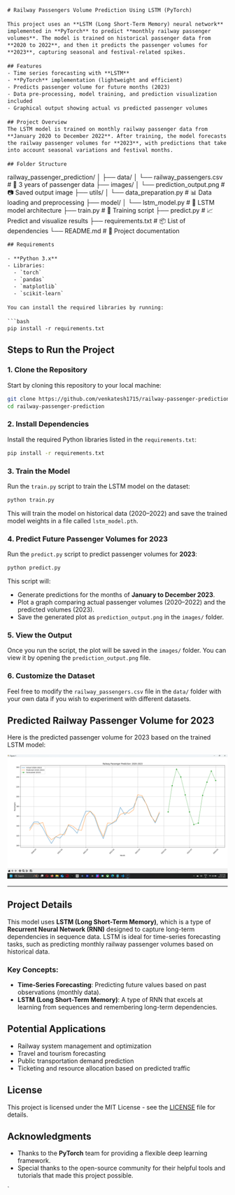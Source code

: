 ```
# Railway Passengers Volume Prediction Using LSTM (PyTorch)

This project uses an **LSTM (Long Short-Term Memory) neural network** implemented in **PyTorch** to predict **monthly railway passenger volumes**. The model is trained on historical passenger data from **2020 to 2022**, and then it predicts the passenger volumes for **2023**, capturing seasonal and festival-related spikes.

## Features
- Time series forecasting with **LSTM**
- **PyTorch** implementation (lightweight and efficient)
- Predicts passenger volume for future months (2023)
- Data pre-processing, model training, and prediction visualization included
- Graphical output showing actual vs predicted passenger volumes

## Project Overview
The LSTM model is trained on monthly railway passenger data from **January 2020 to December 2022**. After training, the model forecasts the railway passenger volumes for **2023**, with predictions that take into account seasonal variations and festival months.

## Folder Structure

```

railway\_passenger\_prediction/
│
├── data/
│   └── railway\_passengers.csv           # 🚆 3 years of passenger data
├── images/
│   └── prediction\_output.png            # 📷 Saved output image
├── utils/
│   └── data\_preparation.py              # 📊 Data loading and preprocessing
├── model/
│   └── lstm\_model.py                    # 🧠 LSTM model architecture
├── train.py                             # 🔁 Training script
├── predict.py                           # 📈 Predict and visualize results
├── requirements.txt                     # 📦 List of dependencies
└── README.md                            # 📄 Project documentation

````
## Requirements

- **Python 3.x**
- Libraries:
  - `torch`
  - `pandas`
  - `matplotlib`
  - `scikit-learn`

You can install the required libraries by running:

```bash
pip install -r requirements.txt
````

## Steps to Run the Project

### 1. Clone the Repository

Start by cloning this repository to your local machine:

```bash
git clone https://github.com/venkatesh1715/railway-passenger-prediction.git
cd railway-passenger-prediction
```

### 2. Install Dependencies

Install the required Python libraries listed in the `requirements.txt`:

```bash
pip install -r requirements.txt
```

### 3. Train the Model

Run the `train.py` script to train the LSTM model on the dataset:

```bash
python train.py
```

This will train the model on historical data (2020–2022) and save the trained model weights in a file called `lstm_model.pth`.

### 4. Predict Future Passenger Volumes for 2023

Run the `predict.py` script to predict passenger volumes for **2023**:

```bash
python predict.py
```

This script will:

* Generate predictions for the months of **January to December 2023**.
* Plot a graph comparing actual passenger volumes (2020–2022) and the predicted volumes (2023).
* Save the generated plot as `prediction_output.png` in the `images/` folder.

### 5. View the Output

Once you run the script, the plot will be saved in the `images/` folder. You can view it by opening the `prediction_output.png` file.

### 6. Customize the Dataset

Feel free to modify the `railway_passengers.csv` file in the `data/` folder with your own data if you wish to experiment with different datasets.

## Predicted Railway Passenger Volume for 2023

Here is the predicted passenger volume for 2023 based on the trained LSTM model:

![Predicted Railway Passenger Volume](images/prediction_output.png.png)

---

## Project Details

This model uses **LSTM (Long Short-Term Memory)**, which is a type of **Recurrent Neural Network (RNN)** designed to capture long-term dependencies in sequence data. LSTM is ideal for time-series forecasting tasks, such as predicting monthly railway passenger volumes based on historical data.

### Key Concepts:

* **Time-Series Forecasting**: Predicting future values based on past observations (monthly data).
* **LSTM (Long Short-Term Memory)**: A type of RNN that excels at learning from sequences and remembering long-term dependencies.

## Potential Applications

* Railway system management and optimization
* Travel and tourism forecasting
* Public transportation demand prediction
* Ticketing and resource allocation based on predicted traffic

## License

This project is licensed under the MIT License - see the [LICENSE](LICENSE) file for details.

## Acknowledgments

* Thanks to the **PyTorch** team for providing a flexible deep learning framework.
* Special thanks to the open-source community for their helpful tools and tutorials that made this project possible.

`

